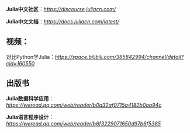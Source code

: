 **Julia中文社区**：*https://discourse.juliacn.com/*

**Julia中文文档**：*https://docs.juliacn.com/latest/*

## 视频：
对比Python学Julia：*https://space.bilibili.com/385842994/channel/detail?cid=160550*

## 出版书
**Julia数据科学应用**：*https://weread.qq.com/web/reader/b0a32af0715a4182b0aa94c*

**Julia语言程序设计**：*https://weread.qq.com/web/reader/b6f3229071650d97b6f5385*

